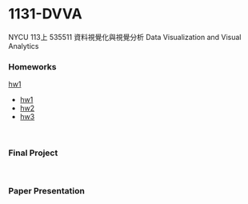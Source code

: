 <h1>1131-DVVA</h1>
NYCU 113上 535511 資料視覺化與視覺分析 Data Visualization and Visual Analytics
<br/>
<h3>Homeworks</h3>
<ls><a href="https://example.com">hw1</a></ls>
<ul>
  <li><a href="https://example.com">hw1</a></li>
  <li><a href="https://another-example.com">hw2</a></li>
  <li><a href="https://yet-another-example.com">hw3</a></li>
</ul>
<br/>
<h3>Final Project</h3>
<br/>
<h3>Paper Presentation</h3>
<br/>

